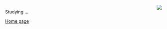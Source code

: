 <!---
CottonCandyZ/CottonCandyZ is a ✨ special ✨ repository because its `README.md` (this file) appears on your GitHub profile.
You can click the Preview link to take a look at your changes.
- 👋 Hi, I’m @CottonCandyZ
- 👀 I’m interested in ...
- 🌱 I’m currently learning ...
- 💞️ I’m looking to collaborate on ...
- 📫 How to reach me ...
--->

<img align="right" src="https://github-readme-stats.vercel.app/api/top-langs/?username=CottonCandyZ&layout=compact">

Studying ...

[Home page](https://home.nanachi.moe)
